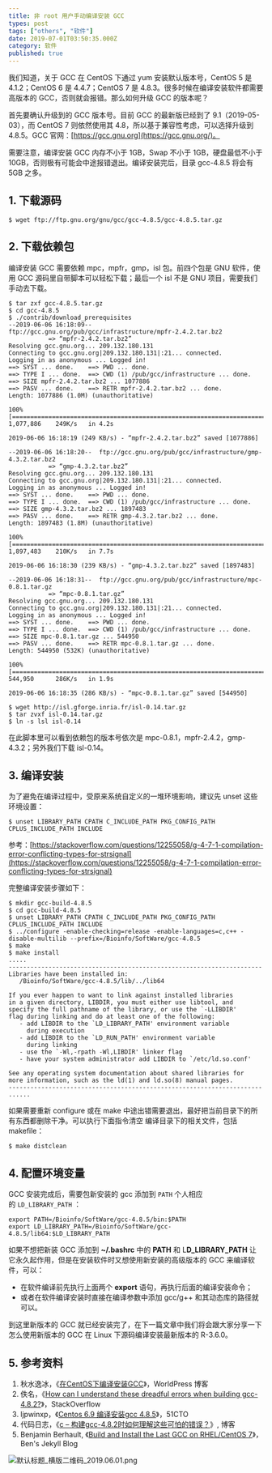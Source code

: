 ```yaml
---
title: 非 root 用户手动编译安装 GCC
types: post
tags: ["others", "软件"]
date: 2019-07-01T03:50:35.000Z
category: 软件
published: true
---
```


我们知道，关于 GCC 在 CentOS 下通过 yum 安装默认版本号，CentOS 5 是 4.1.2；CentOS 6 是 4.4.7；CentOS 7 是 4.8.3。很多时候在编译安装软件都需要高版本的 GCC，否则就会报错。那么如何升级 GCC 的版本呢？

首先要确认升级到的 GCC 版本号。目前 GCC 的最新版已经到了 9.1（2019-05-03），而 CentOS 7 则依然使用其 4.8，所以基于兼容性考虑，可以选择升级到 4.8.5。GCC 官网：[https://gcc.gnu.org](https://gcc.gnu.org/)。

需要注意，编译安装 GCC 内存不小于 1GB，Swap 不小于 1GB，硬盘最低不小于 10GB，否则极有可能会中途报错退出。编译安装完后，目录 gcc-4.8.5 将会有 5GB 之多。


<a name="91a302fd"></a>
## 1. 下载源码

```shell
$ wget ftp://ftp.gnu.org/gnu/gcc/gcc-4.8.5/gcc-4.8.5.tar.gz
```


<a name="f94c18aa"></a>
## 2. 下载依赖包

编译安装 GCC 需要依赖 mpc，mpfr，gmp，isl 包。前四个包是 GNU 软件，使用 GCC 源码里自带脚本可以轻松下载；最后一个 isl 不是 GNU 项目，需要我们手动去下载。
```shell
$ tar zxf gcc-4.8.5.tar.gz
$ cd gcc-4.8.5
$ ./contrib/download_prerequisites
--2019-06-06 16:18:09--  ftp://gcc.gnu.org/pub/gcc/infrastructure/mpfr-2.4.2.tar.bz2
           => “mpfr-2.4.2.tar.bz2”
Resolving gcc.gnu.org... 209.132.180.131
Connecting to gcc.gnu.org|209.132.180.131|:21... connected.
Logging in as anonymous ... Logged in!
==> SYST ... done.    ==> PWD ... done.
==> TYPE I ... done.  ==> CWD (1) /pub/gcc/infrastructure ... done.
==> SIZE mpfr-2.4.2.tar.bz2 ... 1077886
==> PASV ... done.    ==> RETR mpfr-2.4.2.tar.bz2 ... done.
Length: 1077886 (1.0M) (unauthoritative)

100%[=================================================================================>] 1,077,886    249K/s   in 4.2s

2019-06-06 16:18:19 (249 KB/s) - “mpfr-2.4.2.tar.bz2” saved [1077886]

--2019-06-06 16:18:20--  ftp://gcc.gnu.org/pub/gcc/infrastructure/gmp-4.3.2.tar.bz2
           => “gmp-4.3.2.tar.bz2”
Resolving gcc.gnu.org... 209.132.180.131
Connecting to gcc.gnu.org|209.132.180.131|:21... connected.
Logging in as anonymous ... Logged in!
==> SYST ... done.    ==> PWD ... done.
==> TYPE I ... done.  ==> CWD (1) /pub/gcc/infrastructure ... done.
==> SIZE gmp-4.3.2.tar.bz2 ... 1897483
==> PASV ... done.    ==> RETR gmp-4.3.2.tar.bz2 ... done.
Length: 1897483 (1.8M) (unauthoritative)

100%[=================================================================================>] 1,897,483    210K/s   in 7.7s

2019-06-06 16:18:30 (239 KB/s) - “gmp-4.3.2.tar.bz2” saved [1897483]

--2019-06-06 16:18:31--  ftp://gcc.gnu.org/pub/gcc/infrastructure/mpc-0.8.1.tar.gz
           => “mpc-0.8.1.tar.gz”
Resolving gcc.gnu.org... 209.132.180.131
Connecting to gcc.gnu.org|209.132.180.131|:21... connected.
Logging in as anonymous ... Logged in!
==> SYST ... done.    ==> PWD ... done.
==> TYPE I ... done.  ==> CWD (1) /pub/gcc/infrastructure ... done.
==> SIZE mpc-0.8.1.tar.gz ... 544950
==> PASV ... done.    ==> RETR mpc-0.8.1.tar.gz ... done.
Length: 544950 (532K) (unauthoritative)

100%[=================================================================================>] 544,950      286K/s   in 1.9s

2019-06-06 16:18:35 (286 KB/s) - “mpc-0.8.1.tar.gz” saved [544950]

$ wget http://isl.gforge.inria.fr/isl-0.14.tar.gz
$ tar zvxf isl-0.14.tar.gz
$ ln -s lsl isl-0.14
```

在此脚本里可以看到依赖包的版本号依次是 mpc-0.8.1，mpfr-2.4.2，gmp-4.3.2；另外我们下载 isl-0.14。


<a name="be70d80d"></a>
## 3. 编译安装

为了避免在编译过程中，受原来系统自定义的一堆环境影响，建议先 unset 这些环境设置：
```shell
$ unset LIBRARY_PATH CPATH C_INCLUDE_PATH PKG_CONFIG_PATH CPLUS_INCLUDE_PATH INCLUDE
```

参考：[https://stackoverflow.com/questions/12255058/g-4-7-1-compilation-error-conflicting-types-for-strsignal](https://stackoverflow.com/questions/12255058/g-4-7-1-compilation-error-conflicting-types-for-strsignal)

完整编译安装步骤如下：
```shell
$ mkdir gcc-build-4.8.5
$ cd gcc-build-4.8.5
$ unset LIBRARY_PATH CPATH C_INCLUDE_PATH PKG_CONFIG_PATH CPLUS_INCLUDE_PATH INCLUDE
$ ../configure -enable-checking=release -enable-languages=c,c++ -disable-multilib --prefix=/Bioinfo/SoftWare/gcc-4.8.5
$ make 
$ make install
.....
----------------------------------------------------------------------
Libraries have been installed in:
   /Bioinfo/SoftWare/gcc-4.8.5/lib/../lib64

If you ever happen to want to link against installed libraries
in a given directory, LIBDIR, you must either use libtool, and
specify the full pathname of the library, or use the `-LLIBDIR'
flag during linking and do at least one of the following:
   - add LIBDIR to the `LD_LIBRARY_PATH' environment variable
     during execution
   - add LIBDIR to the `LD_RUN_PATH' environment variable
     during linking
   - use the `-Wl,-rpath -Wl,LIBDIR' linker flag
   - have your system administrator add LIBDIR to `/etc/ld.so.conf'

See any operating system documentation about shared libraries for
more information, such as the ld(1) and ld.so(8) manual pages.
----------------------------------------------------------------------
......
```

如果需要重新 configure 或在 make 中途出错需要退出，最好把当前目录下的所有东西都删除干净。可以执行下面指令清空 编译目录下的相关文件，包括 makefile：
```shell
$ make distclean
```


<a name="7c0330c7"></a>
## 4. 配置环境变量

GCC 安装完成后，需要包新安装的 gcc 添加到 `PATH` 个人相应的 `LD_LIBRARY_PATH` ：
```shell
export PATH=/Bioinfo/SoftWare/gcc-4.8.5/bin:$PATH
export LD_LIBRARY_PATH=/Bioinfo/SoftWare/gcc-4.8.5/lib64:$LD_LIBRARY_PATH
```

如果不想把新装 GCC 添加到 **~/.bashrc** 中的 **PATH** 和 L**D_LIBRARY_PATH** 让它永久起作用，但是在安装软件时又想使用新安装的高级版本的 GCC 来编译软件，可以：

- 在软件编译前先执行上面两个 **export** 语句，再执行后面的编译安装命令；<br />
- 或者在软件编译安装时直接在编译参数中添加 gcc/g++ 和其动态库的路径就可以。

到这里新版本的 GCC 就已经安装完了，在下一篇文章中我们将会跟大家分享一下怎么使用新版本的 GCC 在 Linux 下源码编译安装最新版本的 R-3.6.0。


<a name="729d440e"></a>
## 5. 参考资料

1. 秋水逸冰，《[在CentOS下编译安装GCC](https://teddysun.com/432.html)》，WorldPress 博客
1. 佚名，《[How can I understand these dreadful errors when building gcc-4.8.2?](https://stackoverflow.com/questions/21685255/how-can-i-understand-these-dreadful-errors-when-building-gcc-4-8-2)》，StackOverflow
1. ljpwinxp，《[Centos 6.9 编译安装gcc 4.8.5](http://blog.51cto.com/191226139/2066137)》，51CTO
1. 代码日志，《[c – 构建gcc-4.8.2时如何理解这些可怕的错误？](https://codeday.me/bug/20190121/548141.html)》, 博客
1. Benjamin Berhault, 《[Build and Install the Last GCC on RHEL/CentOS 7](http://benjaminberhault.com//post/2018/06/22/install-gcc-on-rhel-centos-7.html)》，Ben's Jekyll Blog

![默认标题_横版二维码_2019.06.01.png](https://qiniu.bioinit.com/yuque/0/2019/png/126032/1560135956391-9f127ebe-7851-4a9c-b556-30c13fcd21be.png#align=left&display=inline&height=500&name=%E9%BB%98%E8%AE%A4%E6%A0%87%E9%A2%98_%E6%A8%AA%E7%89%88%E4%BA%8C%E7%BB%B4%E7%A0%81_2019.06.01.png&originHeight=500&originWidth=900&size=67641&status=done&width=900)
